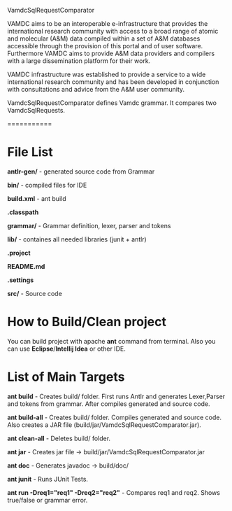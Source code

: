 VamdcSqlRequestComparator

VAMDC aims to be an interoperable e-infrastructure that provides the international research community with access to a broad range of atomic and molecular (A&M) data compiled within a set of A&M databases accessible through the provision of this portal and of user software. Furthermore VAMDC aims to provide A&M data providers and compilers with a large dissemination platform for their work.

VAMDC infrastructure was established to provide a service to a wide international research community and has been developed in conjunction with consultations and advice from the A&M user community.

VamdcSqlRequestComparator defines Vamdc grammar. It compares two VamdcSqlRequests.

===========

File List
=======

**antlr-gen/**   - generated source code from Grammar

**bin/**         - compiled files for IDE

**build.xml**    - ant build

**.classpath**

**grammar/**    - Grammar definition, lexer, parser and tokens

**lib/**        - containes all needed libraries (junit + antlr) 

**.project**

**README.md**

**.settings**
    
**src/**    - Source code


How to Build/Clean project
==========

You can build project with apache **ant** command from terminal. Also you can use **Eclipse**/**Intellij Idea** or other IDE.

List of Main Targets
========

**ant build** - Creates build/ folder. First runs Antlr and generates Lexer,Parser and tokens from grammar. After compiles generated and source code.

**ant build-all** - Creates build/ folder. Compiles generated and source code. Also creates a JAR file (build/jar/VamdcSqlRequestComparator.jar).

**ant clean-all** - Deletes build/ folder.

**ant jar** - Creates jar file -> build/jar/VamdcSqlRequestComparator.jar

**ant doc** - Generates javadoc -> build/doc/

**ant junit** - Runs JUnit Tests.

**ant run -Dreq1="req1" -Dreq2="req2"** - Compares req1 and req2. Shows true/false or grammar error.
